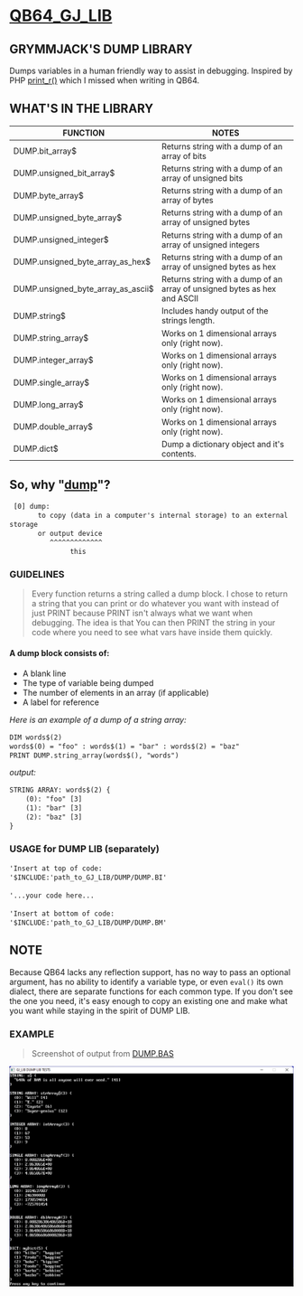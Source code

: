 # [QB64_GJ_LIB](../README.md)
## GRYMMJACK'S DUMP LIBRARY

Dumps variables in a human friendly way to assist in debugging.
Inspired by PHP [print_r()](https://www.php.net/manual/en/function.print-r.php) which I missed when writing in QB64.



## WHAT'S IN THE LIBRARY
| FUNCTION | NOTES |
|----------|-------|
| DUMP.bit_array$                     | Returns string with a dump of an array of bits |
| DUMP.unsigned_bit_array$            | Returns string with a dump of an array of unsigned bits |
| DUMP.byte_array$                    | Returns string with a dump of an array of bytes |
| DUMP.unsigned_byte_array$           | Returns string with a dump of an array of unsigned bytes |
| DUMP.unsigned_integer$              | Returns string with a dump of an array of unsigned integers |
| DUMP.unsigned_byte_array_as_hex$    | Returns string with a dump of an array of unsigned bytes as hex |
| DUMP.unsigned_byte_array_as_ascii$  | Returns string with a dump of an array of unsigned bytes as hex and ASCII |
| DUMP.string$                        | Includes handy output of the strings length. |
| DUMP.string_array$                  | Works on 1 dimensional arrays only (right now). |
| DUMP.integer_array$                 | Works on 1 dimensional arrays only (right now). |
| DUMP.single_array$                  | Works on 1 dimensional arrays only (right now). |
| DUMP.long_array$                    | Works on 1 dimensional arrays only (right now). |
| DUMP.double_array$                  | Works on 1 dimensional arrays only (right now). |
| DUMP.dict$                          | Dump a dictionary object and it's contents. |



## So, why "[dump](https://www.merriam-webster.com/dictionary/dump)"?
```
 [0] dump: 
       to copy (data in a computer's internal storage) to an external storage 
       or output device
          ^^^^^^^^^^^^^ 
               this
```


### GUIDELINES
> Every function returns a string called a dump block. I chose to return a string that you can print or do whatever you want with instead of just PRINT because PRINT isn't always what we want when debugging. The idea is that You can then PRINT the string in your code where you need to see what vars have inside them quickly.

#### A dump block consists of:
 - A blank line
 - The type of variable being dumped
 - The number of elements in an array (if applicable)
 - A label for reference

_Here is an example of a dump of a string array:_
```basic
DIM words$(2)
words$(0) = "foo" : words$(1) = "bar" : words$(2) = "baz"
PRINT DUMP.string_array(words$(), "words")
```

_output:_
```
STRING ARRAY: words$(2) {
    (0): "foo" [3]
    (1): "bar" [3]
    (2): "baz" [3]
}
```



### USAGE for DUMP LIB (separately)
```basic
'Insert at top of code:
'$INCLUDE:'path_to_GJ_LIB/DUMP/DUMP.BI'

'...your code here...

'Insert at bottom of code:
'$INCLUDE:'path_to_GJ_LIB/DUMP/DUMP.BM'
```


## NOTE
Because QB64 lacks any reflection support, has no way to pass an optional
argument, has no ability to identify a variable type, or even `eval()` its
own dialect, there are separate functions for each common type. If you don't
see the one you need, it's easy enough to copy an existing one and make what
you want while staying in the spirit of DUMP LIB.



### EXAMPLE 
> Screenshot of output from [DUMP.BAS](DUMP.BAS)

![](DUMP.png)